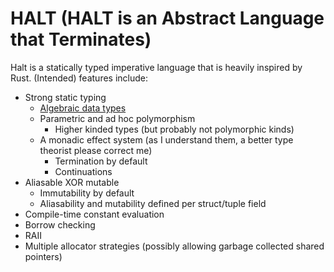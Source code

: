 # HALT (HALT is an Abstract Language that Terminates)

Halt is a statically typed imperative language that is heavily inspired by Rust.
(Intended) features include:

- Strong static typing
    - [Algebraic data types](docs/algebraic_data_types.md)
    - Parametric and ad hoc polymorphism
    	- Higher kinded types (but probably not polymorphic kinds)
    - A monadic effect system (as I understand them, a better type theorist please correct me)
        - Termination by default
        - Continuations
- Aliasable XOR mutable
    - Immutability by default
    - Aliasability and mutability defined per struct/tuple field
- Compile-time constant evaluation
- Borrow checking
- RAII
- Multiple allocator strategies (possibly allowing garbage collected shared pointers)
